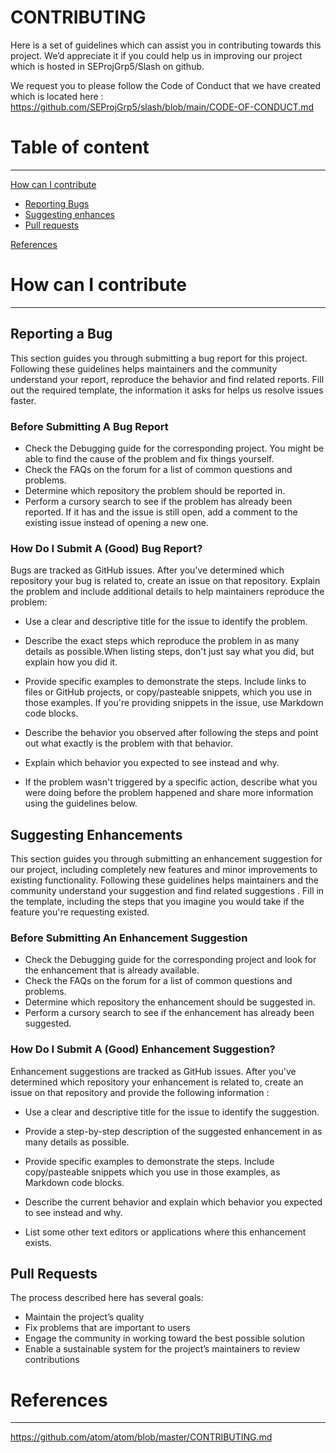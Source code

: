 # CONTRIBUTING

Here is a set of guidelines which can assist you in contributing towards this project. We’d appreciate it if you could help us in improving our project which is hosted in SEProjGrp5/Slash on github.

We request you to please follow the Code of Conduct that we have created which is located here : https://github.com/SEProjGrp5/slash/blob/main/CODE-OF-CONDUCT.md
# Table of content
----------------------------------------------------------------------------------------------------

[How can I contribute](#contribute)

- [Reporting Bugs](#bugs)
- [Suggesting enhances](#enhances)
- [Pull requests](#requests)

[References](#reference)

# How can I contribute<a name="contribute"></a>
----------------------------------------------------------------------------------------------------
## Reporting a Bug<a name="bugs"></a>

This section guides you through submitting a bug report for this project. Following these guidelines helps maintainers and the community understand your report, reproduce the behavior and find related reports. Fill out the required template, the information it asks for helps us resolve issues faster.

### Before Submitting A Bug Report
- Check the Debugging guide for the corresponding project. You might be able to find the cause of the problem and fix things yourself. 
- Check the FAQs on the forum for a list of common questions and problems.
- Determine which repository the problem should be reported in.
- Perform a cursory search to see if the problem has already been reported. If it has and the issue is still open, add a comment to the existing issue instead of opening a new one.

### How Do I Submit A (Good) Bug Report?
Bugs are tracked as GitHub issues. After you've determined which repository your bug is related to, create an issue on that repository.
Explain the problem and include additional details to help maintainers reproduce the problem:

- Use a clear and descriptive title for the issue to identify the problem.
 
- Describe the exact steps which reproduce the problem in as many details as possible.When listing steps, don't just say what you did, but explain how you did it. 
 
- Provide specific examples to demonstrate the steps. Include links to files or GitHub projects, or copy/pasteable snippets, which you use in those examples. If you're providing snippets in the issue, use Markdown code blocks.
 
- Describe the behavior you observed after following the steps and point out what exactly is the problem with that behavior.
 
- Explain which behavior you expected to see instead and why.
 
- If the problem wasn't triggered by a specific action, describe what you were doing before the problem happened and share more information using the guidelines below.
 
 

## Suggesting Enhancements<a name="enhances"></a>

This section guides you through submitting an enhancement suggestion for our project, including completely new features and minor improvements to existing functionality. Following these guidelines helps maintainers and the community understand your suggestion and find related suggestions . Fill in the template, including the steps that you imagine you would take if the feature you're requesting existed.

### Before Submitting An Enhancement Suggestion
- Check the Debugging guide for the corresponding project and look for the enhancement that is already available. 
- Check the FAQs on the forum for a list of common questions and problems.
- Determine which repository the enhancement should be suggested in.
- Perform a cursory search to see if the enhancement has already been suggested. 

### How Do I Submit A (Good) Enhancement Suggestion?
Enhancement suggestions are tracked as GitHub issues. After you've determined which repository your enhancement is related to, create an issue on that repository and provide the following information : 

- Use a clear and descriptive title for the issue to identify the suggestion.
 
- Provide a step-by-step description of the suggested enhancement in as many details as possible.
 
- Provide specific examples to demonstrate the steps. Include copy/pasteable snippets which you use in those examples, as Markdown code blocks.
 
- Describe the current behavior and explain which behavior you expected to see instead and why.
 
- List some other text editors or applications where this enhancement exists.
 
## Pull Requests<a name="requests"></a>
The process described here has several goals:
- Maintain the project’s quality
- Fix problems that are important to users
- Engage the community in working toward the best possible solution
- Enable a sustainable system for the project’s maintainers to review contributions
 
# References<a name="reference"></a>
---------------------------------------------------------------------------------------------------------------------
https://github.com/atom/atom/blob/master/CONTRIBUTING.md
